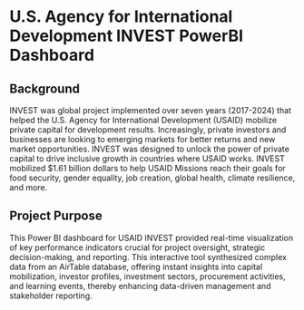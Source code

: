 # U.S. Agency for International Development INVEST PowerBI Dashboard

## Background
INVEST was global project implemented over seven years (2017-2024) that helped the U.S. Agency for International Development (USAID) mobilize private capital for development results. Increasingly, private investors and businesses are looking to emerging markets for better returns and new market opportunities. INVEST was designed to unlock the power of private capital to drive inclusive growth in countries where USAID works. INVEST mobilized $1.61 billion dollars to help USAID Missions reach their goals for food security, gender equality, job creation, global health, climate resilience, and more.

## Project Purpose
This Power BI dashboard for USAID INVEST provided real-time visualization of key performance indicators crucial for project oversight, strategic decision-making, and reporting. This interactive tool synthesized complex data from an AirTable database, offering instant insights into capital mobilization, investor profiles, investment sectors, procurement activities, and learning events, thereby enhancing data-driven management and stakeholder reporting.
